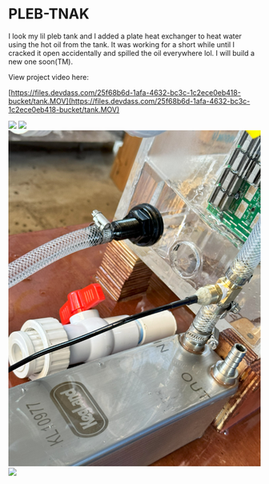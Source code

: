 # PLEB-TNAK
I look my lil pleb tank and I added a plate heat exchanger to heat water using the hot oil from the tank.
It was working for a short while until I cracked it open accidentally and spilled the oil everywhere lol.
I will build a new one soon(TM).

View project video here:

[https://files.devdass.com/25f68b6d-1afa-4632-bc3c-1c2ece0eb418-bucket/tank.MOV](https://files.devdass.com/25f68b6d-1afa-4632-bc3c-1c2ece0eb418-bucket/tank.MOV)

![](https://github.com/devdass/PLEB-TNAK-V2/blob/main/TV2_1.jpeg?raw=true)
![](https://github.com/devdass/PLEB-TNAK-V2/blob/main/TV2_2.jpeg?raw=true)
![](https://raw.githubusercontent.com/devdass/PLEB-TNAK-V2/main/TV2_3.jpg)
![](https://github.com/devdass/PLEB-TNAK-V2/blob/main/TV2_4.jpeg?raw=true)
